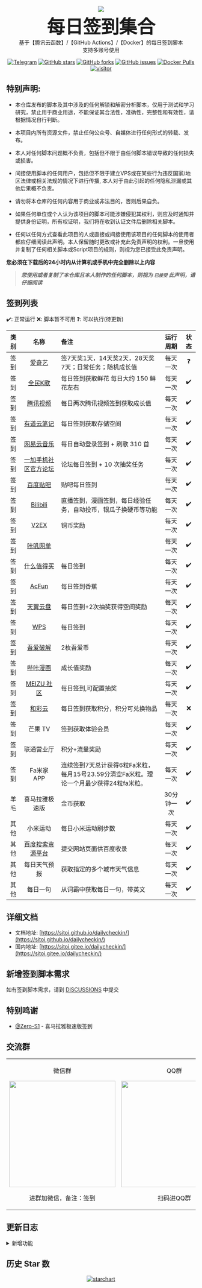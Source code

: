 <p align="center">
    <img src="https://socialify.git.ci/Sitoi/dailycheckin/image?description=1&font=Rokkitt&forks=1&issues=1&language=1&owner=1&pattern=Circuit%20Board&pulls=1&stargazers=1&theme=Dark"/>
    <br><strong><font size=50>每日签到集合</font></strong>
    <br>基于【腾讯云函数】/【GitHub Actions】/【Docker】的每日签到脚本
    <br>支持多账号使用
</p>

<p align="center">
    <a href="https://t.me/dailycheckin"><img src="https://img.shields.io/badge/Talk-Telegram-brightgreen.svg?style=popout-square" alt="Telegram"></a>
    <a href="https://github.com/Sitoi/dailycheckin/stargazers"><img src="https://img.shields.io/github/stars/Sitoi/dailycheckin.svg?style=popout-square" alt="GitHub stars"></a>
    <a href="https://github.com/Sitoi/dailycheckin/network/members"><img src="https://img.shields.io/github/forks/Sitoi/dailycheckin.svg?style=popout-square" alt="GitHub forks"></a>
    <a href="https://github.com/Sitoi/dailycheckin/issues"><img src="https://img.shields.io/github/issues/Sitoi/dailycheckin.svg?style=popout-square" alt="GitHub issues"></a>
    <a href="https://hub.docker.com/repository/docker/sitoi/dailycheckin"><img src="https://img.shields.io/docker/pulls/sitoi/dailycheckin?style=popout-square" alt="Docker Pulls"></a>
    <a href="https://sitoi.github.io/dailycheckin"><img src="https://visitor-badge.glitch.me/badge?page_id=Sitoi-dailycheckin" alt="visitor"></a>
</p>

## 特别声明:

- 本仓库发布的脚本及其中涉及的任何解锁和解密分析脚本，仅用于测试和学习研究，禁止用于商业用途，不能保证其合法性，准确性，完整性和有效性，请根据情况自行判断。

- 本项目内所有资源文件，禁止任何公众号、自媒体进行任何形式的转载、发布。

- 本人对任何脚本问题概不负责，包括但不限于由任何脚本错误导致的任何损失或损害。

- 间接使用脚本的任何用户，包括但不限于建立VPS或在某些行为违反国家/地区法律或相关法规的情况下进行传播, 本人对于由此引起的任何隐私泄漏或其他后果概不负责。

- 请勿将本仓库的任何内容用于商业或非法目的，否则后果自负。

- 如果任何单位或个人认为该项目的脚本可能涉嫌侵犯其权利，则应及时通知并提供身份证明，所有权证明，我们将在收到认证文件后删除相关脚本。

- 任何以任何方式查看此项目的人或直接或间接使用该项目的任何脚本的使用者都应仔细阅读此声明。本人保留随时更改或补充此免责声明的权利。一旦使用并复制了任何相关脚本或Script项目的规则，则视为您已接受此免责声明。

**您必须在下载后的24小时内从计算机或手机中完全删除以上内容**

> ***您使用或者复制了本仓库且本人制作的任何脚本，则视为 `已接受` 此声明，请仔细阅读***

## 签到列表

✔️: 正常运行 ❌: 脚本暂不可用 ❓: 可以执行(待更新)

|类别|名称|备注|运行周期|状态|
|:---:|:---:|:---|:---:|:---:|
|签到|[爱奇艺](https://www.iqiyi.com/)|签7天奖1天，14天奖2天，28天奖7天；日常任务；随机成长值|每天一次|❓|
|签到|[全民K歌](https://kg.qq.com/index-pc.html)|每日签到获取鲜花 每日大约 150 鲜花左右|每天一次|✔️|
|签到|[腾讯视频](https://v.qq.com/)|每日两次腾讯视频签到获取成长值|每天一次|✔️|
|签到|[有道云笔记](https://note.youdao.com/web/)|每日签到获取存储空间|每天一次|✔️|
|签到|[网易云音乐](https://music.163.com/)|每日自动登录签到 + 刷歌 310 首|每天一次|✔️|
|签到|[一加手机社区官方论坛](https://www.oneplusbbs.com/)|论坛每日签到 + 10 次抽奖任务|每天一次|✔️|
|签到|[百度贴吧](https://tieba.baidu.com/index.html)|贴吧每日签到|每天一次|✔️|
|签到|[Bilibili](https://www.bilibili.com)|直播签到，漫画签到，每日经验任务，自动投币，银瓜子换硬币等功能|每天一次|✔️|
|签到|[V2EX](https://www.v2ex.com/)|铜币奖励|每天一次|✔️|
|签到|[咔叽网单](https://www.2nzz.com/)| |每天一次|✔️|
|签到|[什么值得买](https://www.smzdm.com)|每日签到|每天一次|✔️|
|签到|[AcFun](https://www.acfun.cn/)|每日签到香蕉|每天一次|✔️|
|签到|[天翼云盘](https://cloud.189.cn/)|每日签到+2次抽奖获得空间奖励|每天一次|✔️|
|签到|[WPS](https://www.wps.cn/)|每日签到|每天一次|✔️|
|签到|[吾爱破解](https://www.52pojie.cn/index.php)|2枚吾爱币|每天一次|✔️|
|签到|[哔咔漫画](https://www.picacomic.com)|成长值奖励|每天一次|✔️|
|签到|[MEIZU 社区](https://bbs.meizu.cn)|每日签到,可配置抽奖|每天一次|✔️|
|签到|[和彩云](https://caiyun.feixin.10086.cn:7071/portal/newsignin/index.jsp)|每日签到获取积分，积分可兑换物品|每天一次|❌|
|签到|芒果 TV|签到获取体验会员|每天一次|✔️|
|签到|联通营业厅|积分+流量奖励|每天一次|✔️|
|签到|Fa米家 APP|连续签到7天总计获得6粒Fa米粒，每月15号23.59分清空Fa米粒。理论一个月最少获得24粒fa米粒。|每天一次|✔️|
|羊毛|喜马拉雅极速版|金币获取|30分钟一次|✔️|
|其他|小米运动|每日小米运动刷步数|每天一次|✔️|
|其他|[百度搜索资源平台](https://ziyuan.baidu.com/site/index#/)|提交网站页面供百度收录|每天一次|✔️|
|其他|每日天气预报|获取指定的多个城市天气信息|每天一次|✔️|
|其他|每日一句|从词霸中获取每日一句，带英文|每天一次|✔️|

## 详细文档

- 文档地址: [https://sitoi.github.io/dailycheckin/](https://sitoi.github.io/dailycheckin/)
- 国内地址: [https://sitoi.gitee.io/dailycheckin/](https://sitoi.gitee.io/dailycheckin/)

## 新增签到脚本需求

如有签到脚本需求，请到 [DISCUSSIONS](https://github.com/Sitoi/dailycheckin/discussions/77) 中提交

## 特别鸣谢

- [@Zero-S1](https://github.com/Zero-S1/xmly_speed) - 喜马拉雅极速版签到

## 交流群

<table> 
<tr> 
 <td> <p align="center">微信群</p> <img width="282" height="282" src="https://cdn.jsdelivr.net/gh/Sitoi/dailycheckin/docs/img/wechat.jpg" /> <p align="center">进群加微信，备注：签到</p> </td> 
 <td> <p align="center">QQ群</p> <img width="282" height="282" src="https://cdn.jsdelivr.net/gh/Sitoi/dailycheckin/docs/img/qq.jpg" /> <p align="center">扫码进QQ群</p> </td> 
</tr> 
</table>

## 更新日志

<details>
<summary>新增功能</summary>

- 2021-03-09 添加【pushplus】推送功能
- 2021-03-06 添加【和彩云】签到和抽奖功能
- 2021-03-03 添加【MEIZU 社区】签到和抽奖功能
- 2021-03-02
    * 添加【企业微信群机器人】推送功能
    * 添加【企业微信应用消息】推送功能
- 2021-03-01
    * 添加【哔咔漫画】每日签到脚本
    * 添加【芒果TV】每日签到脚本
- 2021-02-23
    * 添加【WPS】每日签到脚本
    * 添加【吾爱破解】每日签到脚本
- 2021-02-21 添加【全民K歌】VIP 每日签到脚本
- 2021-02-20 添加【server酱 turbo 版】推送功能
- 2021-01-27 添加【天翼云盘】每日签到脚本
- 2021-01-22 添加【AcFun】每日签到脚本
- 2021-01-19 添加【Bark】推送功能
- 2021-01-16 添加【小米运动】刷步数功能
- 2021-01-07
    * 添加【什么值得买】每日签到脚本
    * 添加【咔叽网单】每日签到脚本
    * 添加【V2EX】每日签到脚本
- 2021-01-03 添加【联通】每日签到脚本
- 2020-12-22 添加【Cool Push】推送功能
- 2020-12-21
    * 添加【bilibili】每日签到脚本
    * 添加【百度贴吧】每日签到脚本
- 2020-12-19 添加【Fa 米家 App】每日签到脚本
- 2020-12-10 添加【一加手机社区官方论坛】每日签到脚本
- 2020-12-07
    * 添加【每日天气】预报
    * 添加【每日一句】获取
- 2020-12-06
    * 添加【网易云音乐】每日签到脚本
    * 添加【腾讯视频】每日签到脚本
    * 添加【吾爱破解】每日签到脚本
    * 添加【有道云笔记】每日签到脚本
    * 添加【爱奇艺】每日签到脚本
    * 添加【百度站点】每日提交脚本

</details> 

## 历史 Star 数

<p align="center">
    <a href="https://starchart.cc/Sitoi/dailycheckin"><img src="https://starchart.cc/Sitoi/dailycheckin.svg" alt="starchart"></a>
</p>



